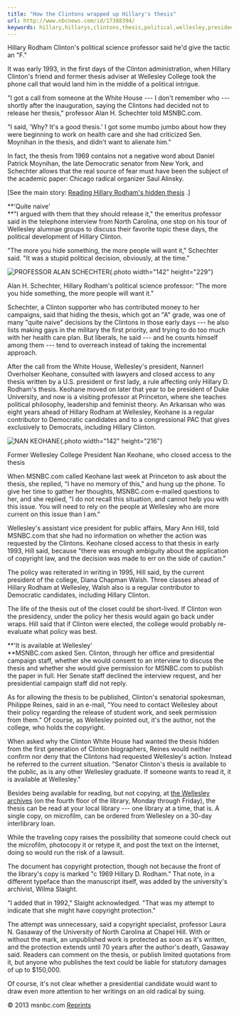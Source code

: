 ```yaml
---
title: "How the Clintons wrapped up Hillary's thesis"
url: http://www.nbcnews.com/id/17388394/
keywords: hillary,hillarys,clintons,thesis,political,wellesley,president,professor,keohane,clinton,hill,wrapped
---
```

Hillary Rodham Clinton\'s political science professor said he\'d give the tactic an \"F.\"

It was early 1993, in the first days of the Clinton administration, when Hillary Clinton\'s friend and former thesis adviser at Wellesley College took the phone call that would land him in the middle of a political intrigue.

\"I got a call from someone at the White House --- I don\'t remember who --- shortly after the inauguration, saying the Clintons had decided not to release her thesis,\" professor Alan H. Schechter told MSNBC.com.

\"I said, \'Why? It\'s a good thesis.\' I got some mumbo jumbo about how they were beginning to work on health care and she had criticized Sen. Moynihan in the thesis, and didn\'t want to alienate him.\"

In fact, the thesis from 1969 contains not a negative word about Daniel Patrick Moynihan, the late Democratic senator from New York, and Schechter allows that the real source of fear must have been the subject of the academic paper: Chicago radical organizer Saul Alinsky.

\[See the main story: [Reading Hillary Rodham\'s hidden thesis](http://www.nbcnews.com/id/17388372/ns/politics-decision_08/t/reading-hillary-rodhams-hidden-thesis/) .\]

**'Quite naive'\
**\"I argued with them that they should release it,\" the emeritus professor said in the telephone interview from North Carolina, one stop on his tour of Wellesley alumnae groups to discuss their favorite topic these days, the political development of Hillary Clinton.

\"The more you hide something, the more people will want it,\" Schechter said. \"It was a stupid political decision, obviously, at the time.\"

![PROFESSOR ALAN SCHECHTER](http://media4.s-nbcnews.com/j/msnbc/Components/Photos/070301/070301_Schechter_Alan_vsm.grid-2x2.jpg){.photo width="142" height="229"}

Alan H. Schechter, Hillary Rodham\'s political science professor: \"The more you hide something, the more people will want it.\"

Schechter, a Clinton supporter who has contributed money to her campaigns, said that hiding the thesis, which got an \"A\" grade, was one of many \"quite naive\" decisions by the Clintons in those early days --- he also lists making gays in the military the first priority, and trying to do too much with her health care plan. But liberals, he said --- and he counts himself among them --- tend to overreach instead of taking the incremental approach.

After the call from the White House, Wellesley\'s president, Nannerl Overholser Keohane, consulted with lawyers and closed access to any thesis written by a U.S. president or first lady, a rule affecting only Hillary D. Rodham\'s thesis. Keohane moved on later that year to be president of Duke University, and now is a visiting professor at Princeton, where she teaches political philosophy, leadership and feminist theory. An Arkansan who was eight years ahead of Hillary Rodham at Wellesley, Keohane is a regular contributor to Democratic candidates and to a congressional PAC that gives exclusively to Democrats, including Hillary Clinton.

![NAN KEOHANE](http://media1.s-nbcnews.com/j/msnbc/Components/Photos/070223/070223_keohane_bcol_3p.grid-2x2.jpg){.photo width="142" height="216"}

Former Wellesley College President Nan Keohane, who closed access to the thesis

When MSNBC.com called Keohane last week at Princeton to ask about the thesis, she replied, \"I have no memory of this,\" and hung up the phone. To give her time to gather her thoughts, MSNBC.com e-mailed questions to her, and she replied, \"I do not recall this situation, and cannot help you with this issue. You will need to rely on the people at Wellesley who are more current on this issue than I am.\"

Wellesley\'s assistant vice president for public affairs, Mary Ann Hill, told MSNBC.com that she had no information on whether the action was requested by the Clintons. Keohane closed access to that thesis in early 1993, Hill said, because \"there was enough ambiguity about the application of copyright law, and the decision was made to err on the side of caution.\"

The policy was reiterated in writing in 1995, Hill said, by the current president of the college, Diana Chapman Walsh. Three classes ahead of Hillary Rodham at Wellesley, Walsh also is a regular contributor to Democratic candidates, including Hillary Clinton.

The life of the thesis out of the closet could be short-lived. If Clinton won the presidency, under the policy her thesis would again go back under wraps. Hill said that if Clinton were elected, the college would probably re-evaluate what policy was best.

**'It is available at Wellesley'\
**MSNBC.com asked Sen. Clinton, through her office and presidential campaign staff, whether she would consent to an interview to discuss the thesis and whether she would give permission for MSNBC.com to publish the paper in full. Her Senate staff declined the interview request, and her presidential campaign staff did not reply.

As for allowing the thesis to be published, Clinton\'s senatorial spokesman, Philippe Reines, said in an e-mail, \"You need to contact Wellesley about their policy regarding the release of student work, and seek permission from them.\" Of course, as Wellesley pointed out, it\'s the author, not the college, who holds the copyright.

When asked why the Clinton White House had wanted the thesis hidden from the first generation of Clinton biographers, Reines would neither confirm nor deny that the Clintons had requested Wellesley\'s action. Instead he referred to the current situation. \"Senator Clinton\'s thesis is available to the public, as is any other Wellesley graduate. If someone wants to read it, it is available at Wellesley.\"

Besides being available for reading, but not copying, at [the Wellesley archives](http://www.wellesley.edu/Library/Archives/homepage.html) (on the fourth floor of the library, Monday through Friday), the thesis can be read at your local library --- one library at a time, that is. A single copy, on microfilm, can be ordered from Wellesley on a 30-day interlibrary loan.

While the traveling copy raises the possibility that someone could check out the microfilm, photocopy it or retype it, and post the text on the Internet, doing so would run the risk of a lawsuit.

The document has copyright protection, though not because the front of the library\'s copy is marked \"c 1969 Hillary D. Rodham.\" That note, in a different typeface than the manuscript itself, was added by the university\'s archivist, Wilma Slaight.

\"I added that in 1992,\" Slaight acknowledged. \"That was my attempt to indicate that she might have copyright protection.\"

The attempt was unnecessary, said a copyright specialist, professor Laura N. Gasaway of the University of North Carolina at Chapel Hill. With or without the mark, an unpublished work is protected as soon as it\'s written, and the protection extends until 70 years after the author\'s death, Gasaway said. Readers can comment on the thesis, or publish limited quotations from it, but anyone who publishes the text could be liable for statutory damages of up to \$150,000.

Of course, it\'s not clear whether a presidential candidate would want to draw even more attention to her writings on an old radical by suing.

© 2013 msnbc.com [Reprints](http://www.nbcnews.com/id/3303539/ns/about/t/reprint-requests/)
